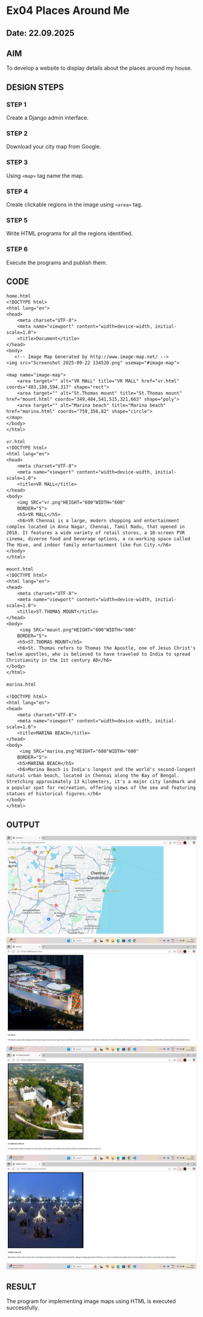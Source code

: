 # Ex04 Places Around Me
## Date: 22.09.2025

## AIM
To develop a website to display details about the places around my house.

## DESIGN STEPS

### STEP 1
Create a Django admin interface.

### STEP 2
Download your city map from Google.

### STEP 3
Using ```<map>``` tag name the map.

### STEP 4
Create clickable regions in the image using ```<area>``` tag.

### STEP 5
Write HTML programs for all the regions identified.

### STEP 6
Execute the programs and publish them.

## CODE
~~~
home.html
<!DOCTYPE html>
<html lang="en">
<head>
    <meta charset="UTF-8">
    <meta name="viewport" content="width=device-width, initial-scale=1.0">
    <title>Document</title>
</head>
<body>
   <!-- Image Map Generated by http://www.image-map.net/ -->
<img src="Screenshot 2025-09-22 134520.png" usemap="#image-map">

<map name="image-map">
    <area target="" alt="VR MALL" title="VR MALL" href="vr.html" coords="403,188,594,317" shape="rect">
    <area target="" alt="St.Thomas mount" title="St.Thomas mount" href="mount.html" coords="349,484,541,515,321,663" shape="poly">
    <area target="" alt="Marina beach" title="Marina beach" href="marina.html" coords="759,356,82" shape="circle">
</map>
</body>
</html>

vr.html
<!DOCTYPE html>
<html lang="en">
<head>
    <meta charset="UTF-8">
    <meta name="viewport" content="width=device-width, initial-scale=1.0">
    <title>VR MALL</title>
</head>
<body>
    <img SRC="vr.png"HEIGHT="600"WIDTH="600"
    BORDER="5">
    <h5>VR MALL</h5>
    <h6>VR Chennai is a large, modern shopping and entertainment complex located in Anna Nagar, Chennai, Tamil Nadu, that opened in 2018. It features a wide variety of retail stores, a 10-screen PVR cinema, diverse food and beverage options, a co-working space called The Hive, and indoor family entertainment like Fun City.</h6>
</body>
</html>

mount.html
<!DOCTYPE html>
<html lang="en">
<head>
    <meta charset="UTF-8">
    <meta name="viewport" content="width=device-width, initial-scale=1.0">
    <title>ST.THOMAS MOUNT</title>
</head>
<body>
     <img SRC="mount.png"HEIGHT="600"WIDTH="600"
    BORDER="5">
    <h5>ST.THOMAS MOUNT</h5>
    <h6>St. Thomas refers to Thomas the Apostle, one of Jesus Christ's twelve apostles, who is believed to have traveled to India to spread Christianity in the 1st century AD</h6>
</body>
</html>

marina.html

<!DOCTYPE html>
<html lang="en">
<head>
    <meta charset="UTF-8">
    <meta name="viewport" content="width=device-width, initial-scale=1.0">
    <title>MARINA BEACH</title>
</head>
<body>
     <img SRC="marina.png"HEIGHT="600"WIDTH="600"
    BORDER="5">
    <h5>MARINA BEACH</h5>
    <h6>Marina Beach is India's longest and the world's second-longest natural urban beach, located in Chennai along the Bay of Bengal. Stretching approximately 13 kilometers, it's a major city landmark and a popular spot for recreation, offering views of the sea and featuring statues of historical figures.</h6>
</body>
</html>
~~~

## OUTPUT

![alt text](map.png)
![alt text](vrmall.png)
![alt text](<st.thomas mt.png>)
![alt text](<marina beach.png>)

## RESULT
The program for implementing image maps using HTML is executed successfully.
